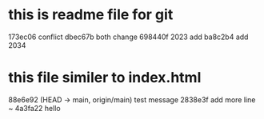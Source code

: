 # this is readme file for git 
173ec06 conflict
dbec67b both change
698440f 2023 add
ba8c2b4 add 2034

 # this file similer to index.html 

88e6e92 (HEAD -> main, origin/main) test message
2838e3f add more line
~ 4a3fa22 hello
